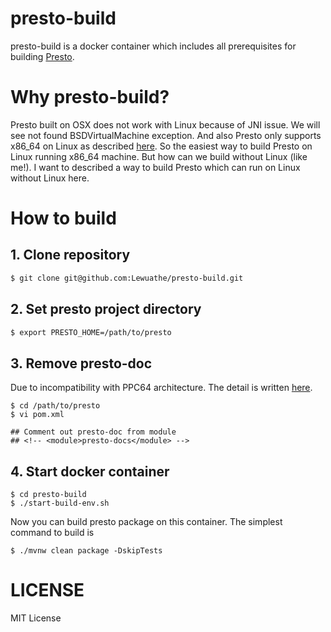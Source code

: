 presto-build
===

presto-build is a docker container which includes all prerequisites for building [Presto](https://prestodb.io/).

# Why presto-build?

Presto built on OSX does not work with Linux because of JNI issue. We will see not found BSDVirtualMachine exception. And also Presto only supports x86_64 on Linux as described [here](https://github.com/prestodb/presto/issues/3849). So the easiest way to build Presto on Linux running x86_64 machine. But how can we build without Linux (like me!). I want to described a way to build Presto which can run on Linux without Linux here.

# How to build

## 1. Clone repository

```bash
$ git clone git@github.com:Lewuathe/presto-build.git
```

## 2. Set presto project directory

```bash
$ export PRESTO_HOME=/path/to/presto
```

## 3. Remove presto-doc

Due to incompatibility with PPC64 architecture. The detail is written [here](https://github.com/prestodb/presto/issues/3849).
```
$ cd /path/to/presto
$ vi pom.xml

## Comment out presto-doc from module
## <!-- <module>presto-docs</module> -->
```

## 4. Start docker container

```
$ cd presto-build
$ ./start-build-env.sh
```

Now you can build presto package on this container. The simplest command to build is

```
$ ./mvnw clean package -DskipTests
```

# LICENSE

MIT License

